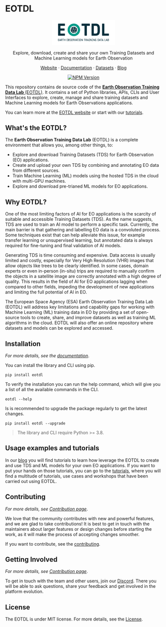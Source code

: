 # EOTDL

<p align="center">
  <a href="https://www.eotdl.com/">
    <img src="eotdl/eotdl.png" alt="EOTDL" style="width: 40%;" />
  </a>
</p>

<p align="center">Explore, download, create and share your own Training Datasets and Machine Learning models for Earth Observation</p>
<p align="center"><a href="https://www.eotdl.com/">Website</a> · <a href="https://www.eotdl.com/docs">Documentation</a> · <a href="https://www.eotdl.com/datasets">Datasets</a> · <a href="https://www.eotdl.com/blog">Blog</a></p>

<p align="center">
    <a href="https://pypi.python.org/pypi/eotdl">
        <img src="https://img.shields.io/pypi/v/eotdl.svg" alt="NPM Version" />
    </a>
</p>

This repository contains de source code of the [**Earth Observation Training Data Lab** (EOTDL)](https://eotdl.com/). It contains a set of Python libraries, APIs, CLIs and User Interfaces to explore, create, manage and share training datasets and Machine Learning models for Earth Observations applications. 

You can learn more at the [EOTDL website](https://eotdl.com/) or start with our [tutorials](./tutorials).

## What's the EOTDL?

The **Earth Observation Training Data Lab** (EOTDL) is a complete environment that allows you, among other things, to:

- Explore and download Training Datasets (TDS) for Earth Observation (EO) applications.
- Create and upload your own TDS by combining and annotating EO data from different sources.
- Train Machine Learning (ML) models using the hosted TDS in the cloud with multi-GPU machines.
- Explore and download pre-trianed ML models for EO applications.

## Why EOTDL?

One of the most limiting factors of AI for EO applications is the scarcity of suitable and accessible Training Datasets (TDS). As the name suggests, TDS are used to train an AI model to perform a specific task. Currently, the main barrier is that gathering and labelling EO data is a convoluted process. Some techniques exist that can help alleviate this issue, for example transfer learning or unsupervised learning, but annotated data is always required for fine-tuning and final validation of AI models.

Generating TDS is time consuming and expensive. Data access is usually limited and costly, especially for Very High Resolution (VHR) images that allow objects like trees to be clearly identified. In some cases, domain experts or even in-person (in-situ) trips are required to manually confirm the objects in a satellite image are correctly annotated with a high degree of quality. This results in the field of AI for EO applications lagging when compared to other fields, impeding the development of new applications and limiting the full potential of AI in EO.

The European Space Agency (ESA) Earth Observation Training Data Lab (EOTDL) will address key limitations and capability gaps for working with Machine Learning (ML) training data in EO by providing a set of open-source tools to create, share, and improve datasets as well as training ML algorithms in the cloud. EOTDL will also offer an online repository where datasets and models can be explored and accessed.

## Installation

_For more details, see the [documentation](https://www.eotdl.com/docs/getting-started/install)_.

You can install the library and CLI using pip.

```
pip install eotdl
```

To verify the installation you can run the help command, which will give you a list of all the available commands in the CLI.

```
eotdl --help
```

Is is recommended to upgrade the package regularly to get the latest changes.

```
pip install eotdl --upgrade
```

> The library and CLI require Python >= 3.8.

## Usage examples and tutorials

In our [blog](https://www.eotdl.com/blog) you will find tutorials to learn how leverage the EOTDL to create and use TDS and ML models for your own EO applications. If you want to put your hands on those tutorials, you can go to the [tutorials](./tutorials/README.md), where you will find a multitude of tutorials, use cases and workshops that have been carried out using EOTDL.

## Contributing

_For more details, see [Contribution page](https://www.eotdl.com/docs/contributing)_.

We love that the community contributes with new and powerful features, and we are glad to take contributions! It is best to get in touch with the maintainers about larger features or design changes before starting the work, as it will make the process of accepting changes smoother.

If you want to contribute, see the [contributing](CONTRIBUTING.md).

## Getting Involved

_For more details, see [Contribution page](https://www.eotdl.com/docs/contributing)_.

To get in touch with the team and other users, join our [Discord](https://discord.gg/hYxc5AJB92). There you will be able to ask questions, share your feedback and get involved in the platform evolution.

## License

The EOTDL is under MIT license. For more details, see the [License](LICENSE.md).